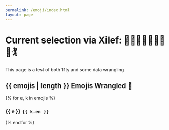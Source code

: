```yaml
---
permalink: /emoji/index.html
layout: page
---
```


# Current selection via Xilef: 🍦🧃🧁🥥🎂🌭🌮🥙🏌️

This page is a test of both 11ty and some data wrangling

## {{ emojis | length }} Emojis Wrangled 🤠

{% for e, k in emojis %}
<h3> {{ e }} <code>{{ k.en }}</code></h3>
{% endfor %}

